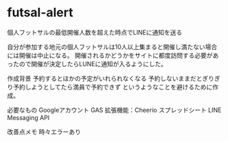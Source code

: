 # futsal-alert
個人フットサルの最低開催人数を超えた時点でLINEに通知を送る

自分が参加する地元の個人フットサルは10人以上集まると開催し満たない場合には開催は中止になる。
開催されるかどうかをサイトに都度訪問する必要があったので開催が決定したらLUNEに通知が入るようにした。

作成背景
  予約するとほかの予定がいれられなくなる
  予約しないままだとぎりぎり予約しようとしてたら満員で予約できず
  というようなことを避けるために作成。


必要なもの
  Googleアカウント
    GAS
      拡張機能：Cheerio
    スプレッドシート
  LINE Messaging API


改善点メモ
  時々エラーあり
